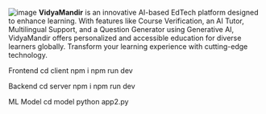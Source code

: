 ![image](https://github.com/user-attachments/assets/cd970629-241e-413f-8762-06146ed1c9c7)
**VidyaMandir** is an innovative AI-based EdTech platform designed to enhance learning. With features like Course Verification, an AI Tutor, Multilingual Support, and a Question Generator using Generative AI, VidyaMandir offers personalized and accessible education for diverse learners globally. Transform your learning experience with cutting-edge technology.

Frontend
cd client
npm i 
npm run dev

Backend
cd server
npm i
npm run dev

ML Model
cd model
python app2.py
